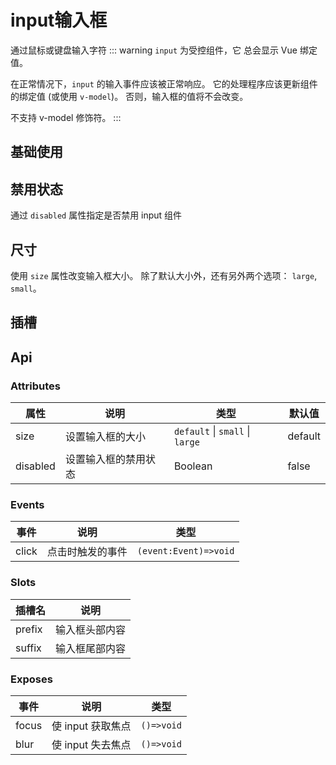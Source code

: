 
# input输入框

通过鼠标或键盘输入字符
::: warning
`input` 为受控组件，它 总会显示 Vue 绑定值。

在正常情况下，`input` 的输入事件应该被正常响应。 它的处理程序应该更新组件的绑定值 (或使用 `v-model`)。 否则，输入框的值将不会改变。

不支持 v-model 修饰符。
:::

## 基础使用

<demo src="./demos/basic.vue"></demo>

## 禁用状态

通过 `disabled` 属性指定是否禁用 input 组件

<demo src="./demos/disabled.vue"></demo>

## 尺寸

使用 `size` 属性改变输入框大小。 除了默认大小外，还有另外两个选项： `large`, `small`。
<demo src="./demos/size.vue"></demo>

## 插槽

<demo src="./demos/slot.vue"></demo>

## Api

### Attributes

| 属性     | 说明               | 类型                             | 默认值  |
| -------- | ------------------ | -------------------------------- | ------- |
| size     | 设置输入框的大小     | `default` \| `small` \| `large`    | default |
| disabled | 设置输入框的禁用状态 | Boolean                          | false   |

### Events

| 事件  | 说明             | 类型                  |
| ----- | ---------------- | --------------------- |
| click | 点击时触发的事件 | `(event:Event)=>void` |

### Slots

| 插槽名  | 说明             |
| ----- | ---------------- |
| prefix | 输入框头部内容 |
| suffix | 输入框尾部内容 |

### Exposes

| 事件  | 说明             | 类型                  |
| ----- | ---------------- | --------------------- |
| focus | 使 input 获取焦点 | `()=>void` |
| blur | 使 input 失去焦点 | `()=>void` |
